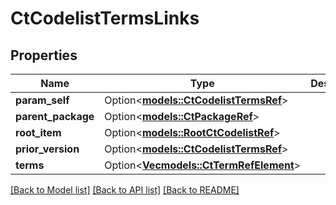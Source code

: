 # CtCodelistTermsLinks

## Properties

Name | Type | Description | Notes
------------ | ------------- | ------------- | -------------
**param_self** | Option<[**models::CtCodelistTermsRef**](CtCodelistTermsRef.md)> |  | [optional]
**parent_package** | Option<[**models::CtPackageRef**](CtPackageRef.md)> |  | [optional]
**root_item** | Option<[**models::RootCtCodelistRef**](RootCtCodelistRef.md)> |  | [optional]
**prior_version** | Option<[**models::CtCodelistTermsRef**](CtCodelistTermsRef.md)> |  | [optional]
**terms** | Option<[**Vec<models::CtTermRefElement>**](CtTermRefElement.md)> |  | [optional]

[[Back to Model list]](../README.md#documentation-for-models) [[Back to API list]](../README.md#documentation-for-api-endpoints) [[Back to README]](../README.md)


